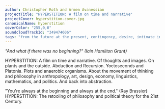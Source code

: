 ```yaml
---
author: Christopher Roth and Armen Avanessian
projectTitle: "HYPERSTITION: A film on time and narrative"
projectCover: hyperstition-cover.jpg
canonicalName: hyperstition
coverColor: "255,0,0"
soundcloudTrackId: "349474606"
tags: "from the future at the present, contingency, desire, intimate interfaces, mother-machine, cyberfeminism, outsourcing, corridor anomalies, digital proletariat"
---
```


_"And what if there was no beginning?" (Iain Hamilton Grant)_  

HYPERSTITION: A film on time and narrative. Of thoughts and images. On plants and the outside. Abduction and Recursion. Yoctoseconds and Platonia. Plots and anaerobic organisms. About the movement of thinking and philosophy in anthropology, art, design, economy, linguistics, mathematics, and politics. And back into abstraction.

"You're always at the beginning and always at the end." (Ray Brassier) HYPERSTITION: The retooling of philosophy and political theory for the 21st Century.
